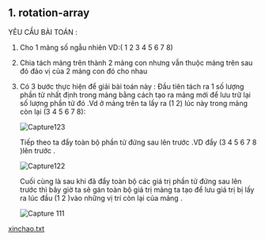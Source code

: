 ## 1. rotation-array
YÊU CẦU BÀI TOÁN :
1. Cho 1 mảng số ngẫu nhiên VD:( 1 2 3 4 5 6 7 8)
2. Chia tách mảng trên thành 2 mảng con nhưng vẫn thuộc mảng trên sau đó đảo vị của 2 mảng con đó cho nhau
3. Có 3 bước thực hiện để giải bài toán này :
     Đầu tiên tách ra 1 số lượng phần tử nhất định trong mảng bằng cách tạo ra mảng mới để lưu trữ lại số lượng phần tử đó .Vd ở mảng trên ta lấy ra (1 2) lúc này trong mảng còn        lại (3 4 5 6 7 8):
     
     ![Capture123](https://user-images.githubusercontent.com/89003971/136580586-4447cffe-15de-4aef-8fe8-b581c22a6965.PNG)

     Tiếp theo ta đẩy toàn bộ phần tử đứng sau lên trước .VD đẩy (3 4 5 6 7 8 )lên trước .
     
     ![Capture122](https://user-images.githubusercontent.com/89003971/136580953-30ba8720-4964-47ae-9999-ce8f3bc0aea7.PNG)

     Cuối cùng là sau khi đã đẩy toàn bộ các giá trị phần tử đứng sau lên trước thì bây giờ ta sẽ gán toàn bộ giá trị mảng ta tạo để lưu giá trị bị lấy ra lúc đầu (1 2 )vào những      vị trí còn lại của mảng .
     
     ![Capture 111](https://user-images.githubusercontent.com/89003971/136581275-3e8ea099-7f94-46ca-bf43-221d47a96a8a.PNG)

[xinchao.txt](https://github.com/DucChuyenSoftwareEngineer/daily-algorithm-practice/files/7312354/xinchao.txt)
